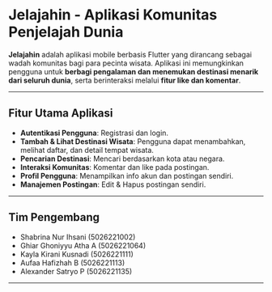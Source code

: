 # Jelajahin - Aplikasi Komunitas Penjelajah Dunia

**Jelajahin** adalah aplikasi mobile berbasis Flutter yang dirancang sebagai wadah komunitas bagi para pecinta wisata. Aplikasi ini memungkinkan pengguna untuk **berbagi pengalaman dan menemukan destinasi menarik dari seluruh dunia**, serta berinteraksi melalui **fitur like dan komentar**.

---
## Fitur Utama Aplikasi

* **Autentikasi Pengguna**: Registrasi dan login.
* **Tambah & Lihat Destinasi Wisata**: Pengguna dapat menambahkan, melihat daftar, dan detail tempat wisata.
* **Pencarian Destinasi**: Mencari berdasarkan kota atau negara.
* **Interaksi Komunitas**: Komentar dan like pada postingan.
* **Profil Pengguna**: Menampilkan info akun dan postingan sendiri.
* **Manajemen Postingan**: Edit & Hapus postingan sendiri.

---
## Tim Pengembang

* Shabrina Nur Ihsani (5026221002)
* Ghiar Ghoniyyu Atha A (5026221064)
* Kayla Kirani Kusnadi (5026221111)
* Aufaa Hafizhah B (5026221113)
* Alexander Satryo P (5026221135)

---